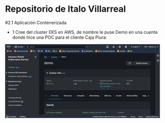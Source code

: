 # Repositorio de Italo Villarreal

#2.1 Aplicación Contenerizada
- 1 Cree del cluster EKS en AWS, de nombre le puse Demo en una cuenta donde hice una POC para el cliente Caja Piura:

<p align="center">
    <img src="https://github.com/alejandro003/italo_villarreal_tello/blob/italo-villarreal/Images/Imagen1.jpg">
</p>
